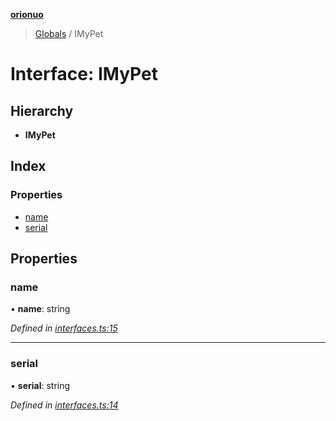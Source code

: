 **[orionuo](../README.md)**

> [Globals](../globals.md) / IMyPet

# Interface: IMyPet

## Hierarchy

* **IMyPet**

## Index

### Properties

* [name](imypet.md#name)
* [serial](imypet.md#serial)

## Properties

### name

•  **name**: string

*Defined in [interfaces.ts:15](https://github.com/msviha/orionuo/blob/7fb91e0/src/interfaces.ts#L15)*

___

### serial

•  **serial**: string

*Defined in [interfaces.ts:14](https://github.com/msviha/orionuo/blob/7fb91e0/src/interfaces.ts#L14)*
